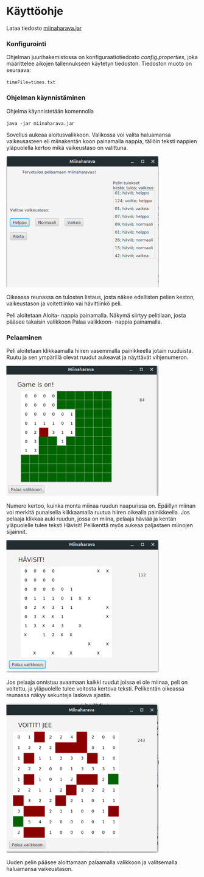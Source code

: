 # Käyttöohje
Lataa tiedosto [miinaharava.jar](https://github.com/IidaHamalainen/ot-harjoitustyo/releases/tag/loppupalautus)

### Konfigurointi
Ohjelman juurihakemistossa on konfiguraatiotiedosto _config.properties_, joka määrittelee aikojen tallennukseen käytetyn tiedoston. Tiedoston muoto on seuraava:

`timeFile=times.txt`

### Ohjelman käynnistäminen

Ohjelma käynnistetään komennolla 

`java -jar miinaharava.jar`

Sovellus aukeaa aloitusvalikkoon. Valikossa voi valita haluamansa vaikeusasteen eli 
miinakentän koon painamalla nappia, tällöin teksti nappien yläpuolella kertoo mikä 
vaikeustaso on valittuna.

<img src="https://github.com/IidaHamalainen/ot-harjoitustyo/blob/master/Miinaharava/dokumentaatio/kuvat/valikko.png" width="400">

Oikeassa reunassa on tulosten listaus, josta näkee edellisten pelien keston, vaikeustason ja 
voitettiinko vai hävittiinkö peli.

Peli aloitetaan Aloita- nappia painamalla. Näkymä siirtyy pelitilaan, 
josta pääsee takaisin valikkoon Palaa valikkoon- nappia painamalla.


### Pelaaminen
Peli aloitetaan klikkaamalla hiiren vasemmalla painikkeella jotain ruuduista. 
Ruutu ja sen ympärillä olevat ruudut aukeavat ja näyttävät vihjenumeron. 

<img src="https://github.com/IidaHamalainen/ot-harjoitustyo/blob/master/Miinaharava/dokumentaatio/kuvat/peli1.png" width="400">


Numero kertoo, kuinka monta miinaa ruudun naapurissa on. Epäillyn miinan voi merkitä 
punaisella klikkaamalla ruutua hiiren oikealla painikkeella. Jos pelaaja klikkaa auki ruudun, 
jossa on miina, pelaaja häviää ja kentän yläpuolelle tulee teksti Hävisit! 
Pelikenttä myös aukeaa paljastaen miinojen sijainnit. 

<img src="https://github.com/IidaHamalainen/ot-harjoitustyo/blob/master/Miinaharava/dokumentaatio/kuvat/peliloppu1.png" width="400">

Jos pelaaja onnistuu avaamaan kaikki ruudut joissa ei ole miinaa, peli on voitettu,
ja yläpuolelle tulee voitosta kertova teksti. Pelikentän oikeassa reunassa näkyy sekunteja laskeva ajastin.

<img src="https://github.com/IidaHamalainen/ot-harjoitustyo/blob/master/Miinaharava/dokumentaatio/kuvat/voitto1.png" width="400">

Uuden pelin pääsee aloittamaan palaamalla valikkoon ja valitsemalla haluamansa vaikeustason.

